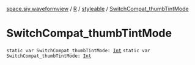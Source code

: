 [space.siy.waveformview](../../index.md) / [R](../index.md) / [styleable](index.md) / [SwitchCompat_thumbTintMode](./-switch-compat_thumb-tint-mode.md)

# SwitchCompat_thumbTintMode

`static var SwitchCompat_thumbTintMode: `[`Int`](https://kotlinlang.org/api/latest/jvm/stdlib/kotlin/-int/index.html)
`static var SwitchCompat_thumbTintMode: `[`Int`](https://kotlinlang.org/api/latest/jvm/stdlib/kotlin/-int/index.html)